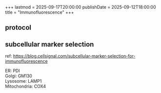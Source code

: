+++
lastmod = 2025-09-17T20:00:00
publishDate = 2025-09-12T18:00:00
title = "Immunofluorescence"
+++

## protocol

## subcellular marker selection

ref: https://blog.cellsignal.com/subcellular-marker-selection-for-immunofluorescence

ER: PDI  
Golgi: GM130  
Lysosome: LAMP1  
Mitochondria: COX4  
